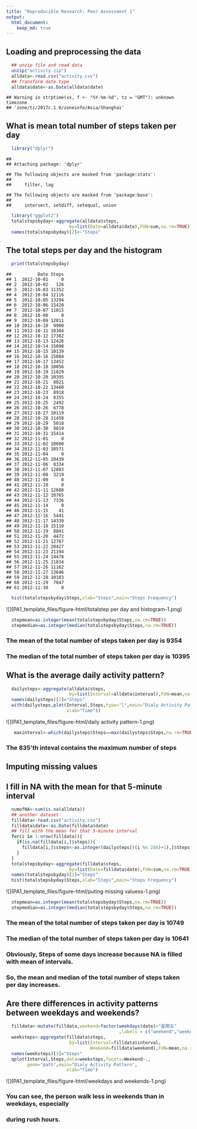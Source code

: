 ```yaml
---
title: "Reproducible Research: Peer Assessment 1"
output: 
  html_document:
    keep_md: true
---
```




## Loading and preprocessing the data


```r
  ## unzip file and read data
  unzip("activity.zip")
  alldata<-read.csv("activity.csv")
  ## Transform date type
  alldata$date<-as.Date(alldata$date)
```

```
## Warning in strptime(xx, f <- "%Y-%m-%d", tz = "GMT"): unknown timezone
## 'zone/tz/2017c.1.0/zoneinfo/Asia/Shanghai'
```

## What is mean total number of steps taken per day

```r
  library("dplyr")
```

```
## 
## Attaching package: 'dplyr'
```

```
## The following objects are masked from 'package:stats':
## 
##     filter, lag
```

```
## The following objects are masked from 'package:base':
## 
##     intersect, setdiff, setequal, union
```

```r
  library("ggplot2")
  totalstepsbyday<-aggregate(alldata$steps,
                        by=list(Date=alldata$date),FUN=sum,na.rm=TRUE)
  names(totalstepsbyday)[2]<-"Steps"
```
## The total steps per day and the histogram

```r
  print(totalstepsbyday)
```

```
##          Date Steps
## 1  2012-10-01     0
## 2  2012-10-02   126
## 3  2012-10-03 11352
## 4  2012-10-04 12116
## 5  2012-10-05 13294
## 6  2012-10-06 15420
## 7  2012-10-07 11015
## 8  2012-10-08     0
## 9  2012-10-09 12811
## 10 2012-10-10  9900
## 11 2012-10-11 10304
## 12 2012-10-12 17382
## 13 2012-10-13 12426
## 14 2012-10-14 15098
## 15 2012-10-15 10139
## 16 2012-10-16 15084
## 17 2012-10-17 13452
## 18 2012-10-18 10056
## 19 2012-10-19 11829
## 20 2012-10-20 10395
## 21 2012-10-21  8821
## 22 2012-10-22 13460
## 23 2012-10-23  8918
## 24 2012-10-24  8355
## 25 2012-10-25  2492
## 26 2012-10-26  6778
## 27 2012-10-27 10119
## 28 2012-10-28 11458
## 29 2012-10-29  5018
## 30 2012-10-30  9819
## 31 2012-10-31 15414
## 32 2012-11-01     0
## 33 2012-11-02 10600
## 34 2012-11-03 10571
## 35 2012-11-04     0
## 36 2012-11-05 10439
## 37 2012-11-06  8334
## 38 2012-11-07 12883
## 39 2012-11-08  3219
## 40 2012-11-09     0
## 41 2012-11-10     0
## 42 2012-11-11 12608
## 43 2012-11-12 10765
## 44 2012-11-13  7336
## 45 2012-11-14     0
## 46 2012-11-15    41
## 47 2012-11-16  5441
## 48 2012-11-17 14339
## 49 2012-11-18 15110
## 50 2012-11-19  8841
## 51 2012-11-20  4472
## 52 2012-11-21 12787
## 53 2012-11-22 20427
## 54 2012-11-23 21194
## 55 2012-11-24 14478
## 56 2012-11-25 11834
## 57 2012-11-26 11162
## 58 2012-11-27 13646
## 59 2012-11-28 10183
## 60 2012-11-29  7047
## 61 2012-11-30     0
```

```r
  hist(totalstepsbyday$Steps,xlab="Steps",main="Steps Frequency")
```

![](PA1_template_files/figure-html/totalstep per day and histogram-1.png)<!-- -->


```r
  stepmean=as.integer(mean(totalstepsbyday$Steps,na.rm=TRUE))
  stepmedian=as.integer(median(totalstepsbyday$Steps,na.rm=TRUE))
```
### The mean of the total number of steps taken per day is 9354
### The median of the total number of steps taken per day is 10395


## What is the average daily activity pattern?

```r
  dailysteps<-aggregate(alldata$steps,
                        by=list(Interval=alldata$interval),FUN=mean,na.rm=TRUE)
  names(dailysteps)[2]="Steps"
  with(dailysteps,plot(Interval,Steps,type="l",main="Dialy Activity Pattern",
                       xlab="Time"))
```

![](PA1_template_files/figure-html/daily activity pattern-1.png)<!-- -->

```r
   maxinterval<-which(dailysteps$Steps==max(dailysteps$Steps,na.rm=TRUE))
```
### The 835'th  inteval contains the maximum number of steps 

## Imputing missing values
## I fill in NA with the mean for that 5-minute interval

```r
  numofNA<-sum(is.na(alldata))
  ## another dataset
  filldata<-read.csv("activity.csv")
  filldata$date<-as.Date(filldata$date)
  ## fill with the mean for that 5-minute interval
  for(i in 1:nrow(filldata)){
    if(is.na(filldata[i,]$steps)){
      filldata[i,]$steps<-as.integer(dailysteps[((i %% 288)+1),]$Steps)
    }
  }
  totalstepsbyday<-aggregate(filldata$steps,
                        by=list(Date=filldata$date),FUN=sum,na.rm=TRUE)
  names(totalstepsbyday)[2]="Steps"
  hist(totalstepsbyday$Steps,xlab="Steps",main="Steps Frequency")
```

![](PA1_template_files/figure-html/puting missing valuess-1.png)<!-- -->

```r
  stepmean=as.integer(mean(totalstepsbyday$Steps,na.rm=TRUE))
  stepmedian=as.integer(median(totalstepsbyday$Steps,na.rm=TRUE))
```
### The mean of the total number of steps taken per day is 10749
### The median of the total number of steps taken per day is 10641
### Obviously, Steps of some days increase because NA is filled with mean of intervals.
### So, the mean and median of the total number of steps taken per day increases.

## Are there differences in activity patterns between weekdays and weekends?

```r
  filldata<-mutate(filldata,weekend=factor(weekdays(date)>"星期五"
                                           ,labels = c("weekend","weekday")))
  weeksteps<-aggregate(filldata$steps,
                        by=list(Interval=filldata$interval,
                                Weekend=filldata$weekend),FUN=mean,na.rm=TRUE)
  names(weeksteps)[3]="Steps"
  qplot(Interval,Steps,data=weeksteps,facets=Weekend~.,
        geom="path",main="Dialy Activity Pattern",
                       xlab="Time")
```

![](PA1_template_files/figure-html/weekdays and weekends-1.png)<!-- -->

### You can see, the person walk less in weekends than in weekdays, especially 
### during rush hours.
